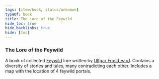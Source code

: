 ```yaml
---
tags: [item/book, status/unknown]
typeOf: book
title: The Lore of the Feywild
hide_toc: true
hide_backlinks: true
hide: [toc]
---
```


### The Lore of the Feywild

A book of collected [Feywild](<../../cosmology/multiverse/echo-realms/feywild/feywild.md>) lore written by [Ulfgar Frostbeard](<../../people/dwarves/ulfgar-frostbeard.md>). Contains a diversity of stories and tales, many contradicting each other. Includes a map with the location of 4 feywild portals.